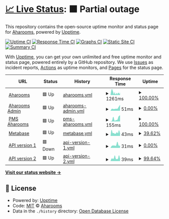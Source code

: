 # [📈 Live Status](https://status.aharooms.com): <!--live status--> **🟧 Partial outage**

This repository contains the open-source uptime monitor and status page for [Aharooms](https://status.aharooms.com), powered by [Upptime](https://github.com/upptime/upptime).

[![Uptime CI](https://github.com/aharooms/status/workflows/Uptime%20CI/badge.svg)](https://github.com/aharooms/upptime/actions?query=workflow%3A%22Uptime+CI%22)
[![Response Time CI](https://github.com/aharooms/status/workflows/Response%20Time%20CI/badge.svg)](https://github.com/aharooms/upptime/actions?query=workflow%3A%22Response+Time+CI%22)
[![Graphs CI](https://github.com/aharooms/status/workflows/Graphs%20CI/badge.svg)](https://github.com/aharooms/upptime/actions?query=workflow%3A%22Graphs+CI%22)
[![Static Site CI](https://github.com/aharooms/status/workflows/Static%20Site%20CI/badge.svg)](https://github.com/aharooms/upptime/actions?query=workflow%3A%22Static+Site+CI%22)
[![Summary CI](https://github.com/aharooms/status/workflows/Summary%20CI/badge.svg)](https://github.com/aharooms/upptime/actions?query=workflow%3A%22Summary+CI%22)

With [Upptime](https://upptime.js.org), you can get your own unlimited and free uptime monitor and status page, powered entirely by a GitHub repository. We use [Issues](https://github.com/aharooms/status/issues) as incident reports, [Actions](https://github.com/aharooms/status/actions) as uptime monitors, and [Pages](https://status.aharooms.com) for the status page.

<!--start: status pages-->
<!-- This summary is generated by Upptime (https://github.com/upptime/upptime) -->
<!-- Do not edit this manually, your changes will be overwritten -->
<!-- prettier-ignore -->
| URL | Status | History | Response Time | Uptime |
| --- | ------ | ------- | ------------- | ------ |
| <img alt="" src="https://favicons.githubusercontent.com/www.aharooms.com" height="13"> [Aharooms](https://www.aharooms.com) | 🟩 Up | [aharooms.yml](https://github.com/aharooms/upptime/commits/HEAD/history/aharooms.yml) | <details><summary><img alt="Response time graph" src="./graphs/aharooms/response-time-week.png" height="20"> 1261ms</summary><br><a href="https://status.aharooms.com/history/aharooms"><img alt="Response time 1442" src="https://img.shields.io/endpoint?url=https%3A%2F%2Fraw.githubusercontent.com%2Faharooms%2Fupptime%2FHEAD%2Fapi%2Faharooms%2Fresponse-time.json"></a><br><a href="https://status.aharooms.com/history/aharooms"><img alt="24-hour response time 928" src="https://img.shields.io/endpoint?url=https%3A%2F%2Fraw.githubusercontent.com%2Faharooms%2Fupptime%2FHEAD%2Fapi%2Faharooms%2Fresponse-time-day.json"></a><br><a href="https://status.aharooms.com/history/aharooms"><img alt="7-day response time 1261" src="https://img.shields.io/endpoint?url=https%3A%2F%2Fraw.githubusercontent.com%2Faharooms%2Fupptime%2FHEAD%2Fapi%2Faharooms%2Fresponse-time-week.json"></a><br><a href="https://status.aharooms.com/history/aharooms"><img alt="30-day response time 1745" src="https://img.shields.io/endpoint?url=https%3A%2F%2Fraw.githubusercontent.com%2Faharooms%2Fupptime%2FHEAD%2Fapi%2Faharooms%2Fresponse-time-month.json"></a><br><a href="https://status.aharooms.com/history/aharooms"><img alt="1-year response time 1442" src="https://img.shields.io/endpoint?url=https%3A%2F%2Fraw.githubusercontent.com%2Faharooms%2Fupptime%2FHEAD%2Fapi%2Faharooms%2Fresponse-time-year.json"></a></details> | <details><summary><a href="https://status.aharooms.com/history/aharooms">100.00%</a></summary><a href="https://status.aharooms.com/history/aharooms"><img alt="All-time uptime 99.93%" src="https://img.shields.io/endpoint?url=https%3A%2F%2Fraw.githubusercontent.com%2Faharooms%2Fupptime%2FHEAD%2Fapi%2Faharooms%2Fuptime.json"></a><br><a href="https://status.aharooms.com/history/aharooms"><img alt="24-hour uptime 100.00%" src="https://img.shields.io/endpoint?url=https%3A%2F%2Fraw.githubusercontent.com%2Faharooms%2Fupptime%2FHEAD%2Fapi%2Faharooms%2Fuptime-day.json"></a><br><a href="https://status.aharooms.com/history/aharooms"><img alt="7-day uptime 100.00%" src="https://img.shields.io/endpoint?url=https%3A%2F%2Fraw.githubusercontent.com%2Faharooms%2Fupptime%2FHEAD%2Fapi%2Faharooms%2Fuptime-week.json"></a><br><a href="https://status.aharooms.com/history/aharooms"><img alt="30-day uptime 100.00%" src="https://img.shields.io/endpoint?url=https%3A%2F%2Fraw.githubusercontent.com%2Faharooms%2Fupptime%2FHEAD%2Fapi%2Faharooms%2Fuptime-month.json"></a><br><a href="https://status.aharooms.com/history/aharooms"><img alt="1-year uptime 99.93%" src="https://img.shields.io/endpoint?url=https%3A%2F%2Fraw.githubusercontent.com%2Faharooms%2Fupptime%2FHEAD%2Fapi%2Faharooms%2Fuptime-year.json"></a></details>
| <img alt="" src="https://favicons.githubusercontent.com/admin.aharooms.com" height="13"> [Aharooms Admin](https://admin.aharooms.com) | 🟩 Up | [aharooms-admin.yml](https://github.com/aharooms/upptime/commits/HEAD/history/aharooms-admin.yml) | <details><summary><img alt="Response time graph" src="./graphs/aharooms-admin/response-time-week.png" height="20"> 51ms</summary><br><a href="https://status.aharooms.com/history/aharooms-admin"><img alt="Response time 59" src="https://img.shields.io/endpoint?url=https%3A%2F%2Fraw.githubusercontent.com%2Faharooms%2Fupptime%2FHEAD%2Fapi%2Faharooms-admin%2Fresponse-time.json"></a><br><a href="https://status.aharooms.com/history/aharooms-admin"><img alt="24-hour response time 112" src="https://img.shields.io/endpoint?url=https%3A%2F%2Fraw.githubusercontent.com%2Faharooms%2Fupptime%2FHEAD%2Fapi%2Faharooms-admin%2Fresponse-time-day.json"></a><br><a href="https://status.aharooms.com/history/aharooms-admin"><img alt="7-day response time 51" src="https://img.shields.io/endpoint?url=https%3A%2F%2Fraw.githubusercontent.com%2Faharooms%2Fupptime%2FHEAD%2Fapi%2Faharooms-admin%2Fresponse-time-week.json"></a><br><a href="https://status.aharooms.com/history/aharooms-admin"><img alt="30-day response time 56" src="https://img.shields.io/endpoint?url=https%3A%2F%2Fraw.githubusercontent.com%2Faharooms%2Fupptime%2FHEAD%2Fapi%2Faharooms-admin%2Fresponse-time-month.json"></a><br><a href="https://status.aharooms.com/history/aharooms-admin"><img alt="1-year response time 59" src="https://img.shields.io/endpoint?url=https%3A%2F%2Fraw.githubusercontent.com%2Faharooms%2Fupptime%2FHEAD%2Fapi%2Faharooms-admin%2Fresponse-time-year.json"></a></details> | <details><summary><a href="https://status.aharooms.com/history/aharooms-admin">0.00%</a></summary><a href="https://status.aharooms.com/history/aharooms-admin"><img alt="All-time uptime 88.15%" src="https://img.shields.io/endpoint?url=https%3A%2F%2Fraw.githubusercontent.com%2Faharooms%2Fupptime%2FHEAD%2Fapi%2Faharooms-admin%2Fuptime.json"></a><br><a href="https://status.aharooms.com/history/aharooms-admin"><img alt="24-hour uptime 0.00%" src="https://img.shields.io/endpoint?url=https%3A%2F%2Fraw.githubusercontent.com%2Faharooms%2Fupptime%2FHEAD%2Fapi%2Faharooms-admin%2Fuptime-day.json"></a><br><a href="https://status.aharooms.com/history/aharooms-admin"><img alt="7-day uptime 0.00%" src="https://img.shields.io/endpoint?url=https%3A%2F%2Fraw.githubusercontent.com%2Faharooms%2Fupptime%2FHEAD%2Fapi%2Faharooms-admin%2Fuptime-week.json"></a><br><a href="https://status.aharooms.com/history/aharooms-admin"><img alt="30-day uptime 74.31%" src="https://img.shields.io/endpoint?url=https%3A%2F%2Fraw.githubusercontent.com%2Faharooms%2Fupptime%2FHEAD%2Fapi%2Faharooms-admin%2Fuptime-month.json"></a><br><a href="https://status.aharooms.com/history/aharooms-admin"><img alt="1-year uptime 88.15%" src="https://img.shields.io/endpoint?url=https%3A%2F%2Fraw.githubusercontent.com%2Faharooms%2Fupptime%2FHEAD%2Fapi%2Faharooms-admin%2Fuptime-year.json"></a></details>
| <img alt="" src="https://favicons.githubusercontent.com/pms.aharooms.com" height="13"> [PMS Aharooms](https://pms.aharooms.com) | 🟩 Up | [pms-aharooms.yml](https://github.com/aharooms/upptime/commits/HEAD/history/pms-aharooms.yml) | <details><summary><img alt="Response time graph" src="./graphs/pms-aharooms/response-time-week.png" height="20"> 155ms</summary><br><a href="https://status.aharooms.com/history/pms-aharooms"><img alt="Response time 158" src="https://img.shields.io/endpoint?url=https%3A%2F%2Fraw.githubusercontent.com%2Faharooms%2Fupptime%2FHEAD%2Fapi%2Fpms-aharooms%2Fresponse-time.json"></a><br><a href="https://status.aharooms.com/history/pms-aharooms"><img alt="24-hour response time 340" src="https://img.shields.io/endpoint?url=https%3A%2F%2Fraw.githubusercontent.com%2Faharooms%2Fupptime%2FHEAD%2Fapi%2Fpms-aharooms%2Fresponse-time-day.json"></a><br><a href="https://status.aharooms.com/history/pms-aharooms"><img alt="7-day response time 155" src="https://img.shields.io/endpoint?url=https%3A%2F%2Fraw.githubusercontent.com%2Faharooms%2Fupptime%2FHEAD%2Fapi%2Fpms-aharooms%2Fresponse-time-week.json"></a><br><a href="https://status.aharooms.com/history/pms-aharooms"><img alt="30-day response time 115" src="https://img.shields.io/endpoint?url=https%3A%2F%2Fraw.githubusercontent.com%2Faharooms%2Fupptime%2FHEAD%2Fapi%2Fpms-aharooms%2Fresponse-time-month.json"></a><br><a href="https://status.aharooms.com/history/pms-aharooms"><img alt="1-year response time 158" src="https://img.shields.io/endpoint?url=https%3A%2F%2Fraw.githubusercontent.com%2Faharooms%2Fupptime%2FHEAD%2Fapi%2Fpms-aharooms%2Fresponse-time-year.json"></a></details> | <details><summary><a href="https://status.aharooms.com/history/pms-aharooms">100.00%</a></summary><a href="https://status.aharooms.com/history/pms-aharooms"><img alt="All-time uptime 99.99%" src="https://img.shields.io/endpoint?url=https%3A%2F%2Fraw.githubusercontent.com%2Faharooms%2Fupptime%2FHEAD%2Fapi%2Fpms-aharooms%2Fuptime.json"></a><br><a href="https://status.aharooms.com/history/pms-aharooms"><img alt="24-hour uptime 100.00%" src="https://img.shields.io/endpoint?url=https%3A%2F%2Fraw.githubusercontent.com%2Faharooms%2Fupptime%2FHEAD%2Fapi%2Fpms-aharooms%2Fuptime-day.json"></a><br><a href="https://status.aharooms.com/history/pms-aharooms"><img alt="7-day uptime 100.00%" src="https://img.shields.io/endpoint?url=https%3A%2F%2Fraw.githubusercontent.com%2Faharooms%2Fupptime%2FHEAD%2Fapi%2Fpms-aharooms%2Fuptime-week.json"></a><br><a href="https://status.aharooms.com/history/pms-aharooms"><img alt="30-day uptime 100.00%" src="https://img.shields.io/endpoint?url=https%3A%2F%2Fraw.githubusercontent.com%2Faharooms%2Fupptime%2FHEAD%2Fapi%2Fpms-aharooms%2Fuptime-month.json"></a><br><a href="https://status.aharooms.com/history/pms-aharooms"><img alt="1-year uptime 99.99%" src="https://img.shields.io/endpoint?url=https%3A%2F%2Fraw.githubusercontent.com%2Faharooms%2Fupptime%2FHEAD%2Fapi%2Fpms-aharooms%2Fuptime-year.json"></a></details>
| <img alt="" src="https://favicons.githubusercontent.com/metabase.aharooms.com" height="13"> [Metabase](https://metabase.aharooms.com) | 🟩 Up | [metabase.yml](https://github.com/aharooms/upptime/commits/HEAD/history/metabase.yml) | <details><summary><img alt="Response time graph" src="./graphs/metabase/response-time-week.png" height="20"> 43ms</summary><br><a href="https://status.aharooms.com/history/metabase"><img alt="Response time 106" src="https://img.shields.io/endpoint?url=https%3A%2F%2Fraw.githubusercontent.com%2Faharooms%2Fupptime%2FHEAD%2Fapi%2Fmetabase%2Fresponse-time.json"></a><br><a href="https://status.aharooms.com/history/metabase"><img alt="24-hour response time 31" src="https://img.shields.io/endpoint?url=https%3A%2F%2Fraw.githubusercontent.com%2Faharooms%2Fupptime%2FHEAD%2Fapi%2Fmetabase%2Fresponse-time-day.json"></a><br><a href="https://status.aharooms.com/history/metabase"><img alt="7-day response time 43" src="https://img.shields.io/endpoint?url=https%3A%2F%2Fraw.githubusercontent.com%2Faharooms%2Fupptime%2FHEAD%2Fapi%2Fmetabase%2Fresponse-time-week.json"></a><br><a href="https://status.aharooms.com/history/metabase"><img alt="30-day response time 46" src="https://img.shields.io/endpoint?url=https%3A%2F%2Fraw.githubusercontent.com%2Faharooms%2Fupptime%2FHEAD%2Fapi%2Fmetabase%2Fresponse-time-month.json"></a><br><a href="https://status.aharooms.com/history/metabase"><img alt="1-year response time 106" src="https://img.shields.io/endpoint?url=https%3A%2F%2Fraw.githubusercontent.com%2Faharooms%2Fupptime%2FHEAD%2Fapi%2Fmetabase%2Fresponse-time-year.json"></a></details> | <details><summary><a href="https://status.aharooms.com/history/metabase">39.62%</a></summary><a href="https://status.aharooms.com/history/metabase"><img alt="All-time uptime 66.90%" src="https://img.shields.io/endpoint?url=https%3A%2F%2Fraw.githubusercontent.com%2Faharooms%2Fupptime%2FHEAD%2Fapi%2Fmetabase%2Fuptime.json"></a><br><a href="https://status.aharooms.com/history/metabase"><img alt="24-hour uptime 100.00%" src="https://img.shields.io/endpoint?url=https%3A%2F%2Fraw.githubusercontent.com%2Faharooms%2Fupptime%2FHEAD%2Fapi%2Fmetabase%2Fuptime-day.json"></a><br><a href="https://status.aharooms.com/history/metabase"><img alt="7-day uptime 39.62%" src="https://img.shields.io/endpoint?url=https%3A%2F%2Fraw.githubusercontent.com%2Faharooms%2Fupptime%2FHEAD%2Fapi%2Fmetabase%2Fuptime-week.json"></a><br><a href="https://status.aharooms.com/history/metabase"><img alt="30-day uptime 83.43%" src="https://img.shields.io/endpoint?url=https%3A%2F%2Fraw.githubusercontent.com%2Faharooms%2Fupptime%2FHEAD%2Fapi%2Fmetabase%2Fuptime-month.json"></a><br><a href="https://status.aharooms.com/history/metabase"><img alt="1-year uptime 66.90%" src="https://img.shields.io/endpoint?url=https%3A%2F%2Fraw.githubusercontent.com%2Faharooms%2Fupptime%2FHEAD%2Fapi%2Fmetabase%2Fuptime-year.json"></a></details>
| <img alt="" src="https://favicons.githubusercontent.com/be.aharooms.com" height="13"> [API version 1](https://be.aharooms.com/healthz) | 🟥 Down | [api-version-1.yml](https://github.com/aharooms/upptime/commits/HEAD/history/api-version-1.yml) | <details><summary><img alt="Response time graph" src="./graphs/api-version-1/response-time-week.png" height="20"> 31ms</summary><br><a href="https://status.aharooms.com/history/api-version-1"><img alt="Response time 46" src="https://img.shields.io/endpoint?url=https%3A%2F%2Fraw.githubusercontent.com%2Faharooms%2Fupptime%2FHEAD%2Fapi%2Fapi-version-1%2Fresponse-time.json"></a><br><a href="https://status.aharooms.com/history/api-version-1"><img alt="24-hour response time 25" src="https://img.shields.io/endpoint?url=https%3A%2F%2Fraw.githubusercontent.com%2Faharooms%2Fupptime%2FHEAD%2Fapi%2Fapi-version-1%2Fresponse-time-day.json"></a><br><a href="https://status.aharooms.com/history/api-version-1"><img alt="7-day response time 31" src="https://img.shields.io/endpoint?url=https%3A%2F%2Fraw.githubusercontent.com%2Faharooms%2Fupptime%2FHEAD%2Fapi%2Fapi-version-1%2Fresponse-time-week.json"></a><br><a href="https://status.aharooms.com/history/api-version-1"><img alt="30-day response time 63" src="https://img.shields.io/endpoint?url=https%3A%2F%2Fraw.githubusercontent.com%2Faharooms%2Fupptime%2FHEAD%2Fapi%2Fapi-version-1%2Fresponse-time-month.json"></a><br><a href="https://status.aharooms.com/history/api-version-1"><img alt="1-year response time 46" src="https://img.shields.io/endpoint?url=https%3A%2F%2Fraw.githubusercontent.com%2Faharooms%2Fupptime%2FHEAD%2Fapi%2Fapi-version-1%2Fresponse-time-year.json"></a></details> | <details><summary><a href="https://status.aharooms.com/history/api-version-1">0.00%</a></summary><a href="https://status.aharooms.com/history/api-version-1"><img alt="All-time uptime 32.31%" src="https://img.shields.io/endpoint?url=https%3A%2F%2Fraw.githubusercontent.com%2Faharooms%2Fupptime%2FHEAD%2Fapi%2Fapi-version-1%2Fuptime.json"></a><br><a href="https://status.aharooms.com/history/api-version-1"><img alt="24-hour uptime 0.00%" src="https://img.shields.io/endpoint?url=https%3A%2F%2Fraw.githubusercontent.com%2Faharooms%2Fupptime%2FHEAD%2Fapi%2Fapi-version-1%2Fuptime-day.json"></a><br><a href="https://status.aharooms.com/history/api-version-1"><img alt="7-day uptime 0.00%" src="https://img.shields.io/endpoint?url=https%3A%2F%2Fraw.githubusercontent.com%2Faharooms%2Fupptime%2FHEAD%2Fapi%2Fapi-version-1%2Fuptime-week.json"></a><br><a href="https://status.aharooms.com/history/api-version-1"><img alt="30-day uptime 7.96%" src="https://img.shields.io/endpoint?url=https%3A%2F%2Fraw.githubusercontent.com%2Faharooms%2Fupptime%2FHEAD%2Fapi%2Fapi-version-1%2Fuptime-month.json"></a><br><a href="https://status.aharooms.com/history/api-version-1"><img alt="1-year uptime 32.31%" src="https://img.shields.io/endpoint?url=https%3A%2F%2Fraw.githubusercontent.com%2Faharooms%2Fupptime%2FHEAD%2Fapi%2Fapi-version-1%2Fuptime-year.json"></a></details>
| <img alt="" src="https://favicons.githubusercontent.com/api.aharooms.com" height="13"> [API version 2](https://api.aharooms.com/healthz) | 🟩 Up | [api-version-2.yml](https://github.com/aharooms/upptime/commits/HEAD/history/api-version-2.yml) | <details><summary><img alt="Response time graph" src="./graphs/api-version-2/response-time-week.png" height="20"> 39ms</summary><br><a href="https://status.aharooms.com/history/api-version-2"><img alt="Response time 46" src="https://img.shields.io/endpoint?url=https%3A%2F%2Fraw.githubusercontent.com%2Faharooms%2Fupptime%2FHEAD%2Fapi%2Fapi-version-2%2Fresponse-time.json"></a><br><a href="https://status.aharooms.com/history/api-version-2"><img alt="24-hour response time 28" src="https://img.shields.io/endpoint?url=https%3A%2F%2Fraw.githubusercontent.com%2Faharooms%2Fupptime%2FHEAD%2Fapi%2Fapi-version-2%2Fresponse-time-day.json"></a><br><a href="https://status.aharooms.com/history/api-version-2"><img alt="7-day response time 39" src="https://img.shields.io/endpoint?url=https%3A%2F%2Fraw.githubusercontent.com%2Faharooms%2Fupptime%2FHEAD%2Fapi%2Fapi-version-2%2Fresponse-time-week.json"></a><br><a href="https://status.aharooms.com/history/api-version-2"><img alt="30-day response time 44" src="https://img.shields.io/endpoint?url=https%3A%2F%2Fraw.githubusercontent.com%2Faharooms%2Fupptime%2FHEAD%2Fapi%2Fapi-version-2%2Fresponse-time-month.json"></a><br><a href="https://status.aharooms.com/history/api-version-2"><img alt="1-year response time 46" src="https://img.shields.io/endpoint?url=https%3A%2F%2Fraw.githubusercontent.com%2Faharooms%2Fupptime%2FHEAD%2Fapi%2Fapi-version-2%2Fresponse-time-year.json"></a></details> | <details><summary><a href="https://status.aharooms.com/history/api-version-2">99.64%</a></summary><a href="https://status.aharooms.com/history/api-version-2"><img alt="All-time uptime 98.86%" src="https://img.shields.io/endpoint?url=https%3A%2F%2Fraw.githubusercontent.com%2Faharooms%2Fupptime%2FHEAD%2Fapi%2Fapi-version-2%2Fuptime.json"></a><br><a href="https://status.aharooms.com/history/api-version-2"><img alt="24-hour uptime 100.00%" src="https://img.shields.io/endpoint?url=https%3A%2F%2Fraw.githubusercontent.com%2Faharooms%2Fupptime%2FHEAD%2Fapi%2Fapi-version-2%2Fuptime-day.json"></a><br><a href="https://status.aharooms.com/history/api-version-2"><img alt="7-day uptime 99.64%" src="https://img.shields.io/endpoint?url=https%3A%2F%2Fraw.githubusercontent.com%2Faharooms%2Fupptime%2FHEAD%2Fapi%2Fapi-version-2%2Fuptime-week.json"></a><br><a href="https://status.aharooms.com/history/api-version-2"><img alt="30-day uptime 99.79%" src="https://img.shields.io/endpoint?url=https%3A%2F%2Fraw.githubusercontent.com%2Faharooms%2Fupptime%2FHEAD%2Fapi%2Fapi-version-2%2Fuptime-month.json"></a><br><a href="https://status.aharooms.com/history/api-version-2"><img alt="1-year uptime 98.86%" src="https://img.shields.io/endpoint?url=https%3A%2F%2Fraw.githubusercontent.com%2Faharooms%2Fupptime%2FHEAD%2Fapi%2Fapi-version-2%2Fuptime-year.json"></a></details>

<!--end: status pages-->

[**Visit our status website →**](https://status.aharooms.com)

## 📄 License

- Powered by: [Upptime](https://github.com/upptime/upptime)
- Code: [MIT](./LICENSE) © [Aharooms](https://status.aharooms.com)
- Data in the `./history` directory: [Open Database License](https://opendatacommons.org/licenses/odbl/1-0/)
